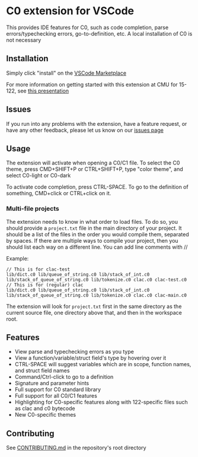 # C0 extension for VSCode

This provides IDE features for C0, such as code completion, parse errors/typechecking errors, go-to-definition, etc. A local installation of C0 is not necessary 

## Installation

Simply click "install" on the [VSCode Marketplace](https://marketplace.visualstudio.com/items?itemName=15122staff.c0-lsp&ssr=false#overview)

For more information on getting started with this extension at CMU for 15-122, see [this presentation](https://docs.google.com/presentation/d/1Y3T15cJWumS-a0lOQwwyOhLMF6Yz7YBsbGfrZ0EmaZM/edit?usp=sharing)

## Issues

If you run into any problems with the extension, have a feature request, or have any other feedback, please let us know on our [issues page](https://github.com/CalLavicka/c0-vscode-extension/issues)

## Usage

The extension will activate when opening a C0/C1 file. To select the C0 theme, press CMD+SHIFT+P or CTRL+SHIFT+P, type "color theme", and select C0-light or C0-dark

To activate code completion, press CTRL-SPACE. To go to the definition of something, CMD+click or CTRL+click on it. 

### Multi-file projects

The extension needs to know in what order to load files. To do so, you should provide a `project.txt` file in the main directory of your project. It should be a list of the files in the order you would compile them, separated by spaces. If there are multiple ways to compile 
your project, then you should list each way on a different line. You can add line comments with // 

Example: 
```
// This is for clac-test
lib/dict.c0 lib/queue_of_string.c0 lib/stack_of_int.c0 lib/stack_of_queue_of_string.c0 lib/tokenize.c0 clac.c0 clac-test.c0
// This is for (regular) clac
lib/dict.c0 lib/queue_of_string.c0 lib/stack_of_int.c0 lib/stack_of_queue_of_string.c0 lib/tokenize.c0 clac.c0 clac-main.c0
``` 
The extension will look for `project.txt` first in the same directory as the current source file, one directory above that, and then in the workspace root. 

## Features

* View parse and typechecking errors as you type 
* View a function/variable/struct field's type by hovering over it
* CTRL-SPACE will suggest variables which are in scope, function names, and struct field names
* Command/Ctrl-click to go to a definition
* Signature and parameter hints
* Full support for C0 standard library
* Full support for all C0/C1 features 
* Highlighting for C0-specific features along with 122-specific files such as clac and c0 bytecode
* New C0-specific themes 


## Contributing

See [CONTRIBUTING.md](https://github.com/CalLavicka/c0-vscode-extension/blob/master/CONTRIBUTING.md) in the repository's root directory
